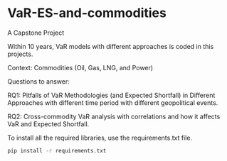 # VaR-ES-and-commodities
A Capstone Project

Within 10 years, VaR models with different approaches is coded in this projects.

Context: Commodities (Oil, Gas, LNG, and Power)

Questions to answer:

RQ1: Pitfalls of VaR Methodologies (and Expected Shortfall) in Different Approaches with different time period with different geopolitical events.

RQ2: Cross-commodity VaR analysis with correlations and how it affects VaR and Expected Shortfall.

To install all the required libraries, use the requirements.txt file.
```bash
pip install -r requirements.txt
